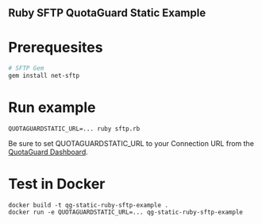 Ruby SFTP QuotaGuard Static Example
--

# Prerequesites
```bash
# SFTP Gem
gem install net-sftp
```

# Run example
```
QUOTAGUARDSTATIC_URL=... ruby sftp.rb
```

Be sure to set QUOTAGUARDSTATIC_URL to your Connection URL from the [QuotaGuard Dashboard](https://www.quotaguard.com/setup/outbound).

# Test in Docker
```
docker build -t qg-static-ruby-sftp-example .
docker run -e QUOTAGUARDSTATIC_URL=... qg-static-ruby-sftp-example
```
